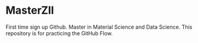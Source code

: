 # MasterZII
First time sign up Github. Master in Material Science and Data Science.
This repository is for practicing the GitHub Flow.
